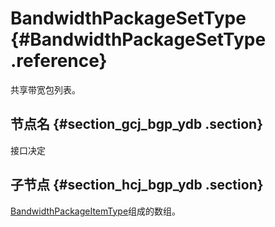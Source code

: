 # BandwidthPackageSetType {#BandwidthPackageSetType .reference}

共享带宽包列表。

## 节点名 {#section_gcj_bgp_ydb .section}

接口决定

## 子节点 {#section_hcj_bgp_ydb .section}

[BandwidthPackageItemType](intl.zh-CN/API参考/数据类型/BandwidthPackageItemType.md#)组成的数组。

